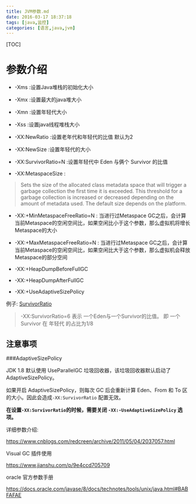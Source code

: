 ```yaml
---
title: JVM参数.md
date: 2016-03-17 18:37:18
tags: [java,监控]
categories: [语言,java,jvm]
---
```


[TOC]

<!--more-->

# 参数介绍


- -Xms :设置Java堆栈的初始化大小
- -Xmx :设置最大的java堆大小
- -Xmn :设置年轻代大小
- -Xss :设置java线程堆栈大小

- -XX:NewRatio :设置老年代和年轻代的比值 默认为2
- -XX:NewSize :设置年轻代的大小
- -XX:SurvivorRatio=N :设置年轻代中 Eden 与俩个 Survivor 的比值

- -XX:MetaspaceSize : 

> Sets the size of the allocated class metadata space that will trigger a garbage collection the first time it is exceeded. This threshold for a garbage collection is increased or decreased depending on the amount of metadata used. The default size depends on the platform.

- -XX:+MinMetaspaceFreeRatio=N : 当进行过Metaspace GC之后，会计算当前Metaspace的空闲空间比，如果空闲比小于这个参数，那么虚拟机将增长Metaspace的大小
- -XX:+MaxMetaspaceFreeRatio=N : 当进行过Metaspace GC之后，会计算当前Metaspace的空闲空间比，如果空闲比大于这个参数，那么虚拟机会释放Metaspace的部分空间

- -XX:+HeapDumpBeforeFullGC 
- -XX:+HeapDumpAfterFullGC 

- -XX:+UseAdaptiveSizePolicy



例子: [SurvivorRatio](https://docs.oracle.com/cd/E19159-01/819-3681/abeil/index.html)

> -XX:SurvivorRatio=6 表示 一个Eden与一个Survivor的比值。 即 一个Survivor 在 年轻代 的占比为1/8



## 注意事项

###AdaptiveSizePolicy

JDK 1.8 默认使用 UseParallelGC 垃圾回收器，该垃圾回收器默认启动了 AdaptiveSizePolicy。

如果开启 AdaptiveSizePolicy，则每次 GC 后会重新计算 Eden、From 和 To 区的大小。因此会造成`-XX:SurvivorRatio` 配置无效。

**在设置`-XX:SurvivorRatio`的时候，需要关闭 `-XX:-UseAdaptiveSizePolicy` 选项。**







详细参数介绍:

https://www.cnblogs.com/redcreen/archive/2011/05/04/2037057.html

Visual GC 插件使用

https://www.jianshu.com/p/9e4ccd705709

oracle 官方参数手册

https://docs.oracle.com/javase/8/docs/technotes/tools/unix/java.html#BABFAFAE